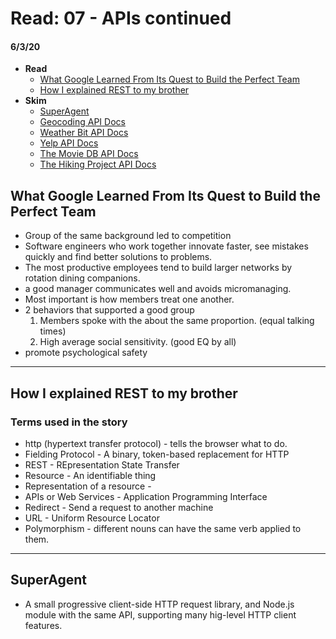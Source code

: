 # Read: 07 - APIs continued
#### 6/3/20

- **Read**
    - [What Google Learned From Its Quest to Build the Perfect Team](https://www.nytimes.com/2016/02/28/magazine/what-google-learned-from-its-quest-to-build-the-perfect-team.html)
    - [How I explained REST to my brother](https://gist.github.com/brookr/5977550)
- **Skim**
    - [SuperAgent](https://visionmedia.github.io/superagent/)
    - [Geocoding API Docs](https://locationiq.com/)
    - [Weather Bit API Docs](https://www.weatherbit.io/)
    - [Yelp API Docs](https://www.yelp.com/developers/documentation/v3/business_search)
    - [The Movie DB API Docs](https://developers.themoviedb.org/3/getting-started/introduction)
    - [The Hiking Project API Docs](https://www.hikingproject.com/data)

## What Google Learned From Its Quest to Build the Perfect Team
- Group of the same background led to competition
- Software engineers who work together innovate faster, see mistakes quickly and find better solutions to problems. 
- The most productive employees tend to build larger networks by rotation dining companions. 
- a good manager communicates well and avoids micromanaging. 
- Most important is how members treat one another.
- 2 behaviors that supported a good group
    1. Members spoke with the about the same proportion. (equal talking times)
    1. High average social sensitivity. (good EQ by all)
- promote psychological safety
---
## How I explained REST to my brother
### Terms used in the story
- http (hypertext transfer protocol) - tells the browser what to do.
- Fielding Protocol - A binary, token-based replacement for HTTP
- REST - REpresentation State Transfer
- Resource - An identifiable thing
- Representation of a resource - 
- APIs or Web Services - Application Programming Interface
- Redirect - Send a request to another machine
- URL - Uniform Resource Locator
- Polymorphism - different nouns can have the same verb applied to them.
---
## SuperAgent
- A small progressive client-side HTTP request library, and Node.js module with the same API, supporting many hig-level HTTP client features.